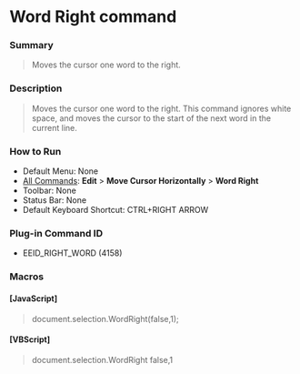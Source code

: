 # Word Right command

### Summary

> Moves the cursor one word to the right.

### Description

> Moves the cursor one word to the right. This command ignores white space,
> and moves the cursor to the start of
> the next word in the current line.

### How to Run

- Default Menu: None
- [All Commands](../tools/all_commands): **Edit** \> **Move Cursor Horizontally**
\> **Word Right**
- Toolbar: None
- Status Bar: None
- Default Keyboard Shortcut: CTRL+RIGHT ARROW

### Plug-in Command ID

- EEID\_RIGHT\_WORD (4158)

### Macros

#### \[JavaScript\]

> document.selection.WordRight(false,1);

#### \[VBScript\]

> document.selection.WordRight false,1